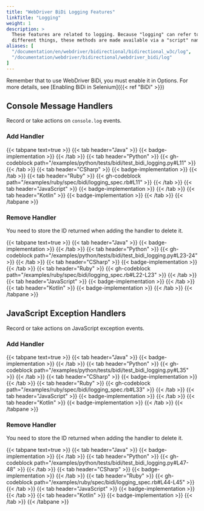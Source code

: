 ```yaml
---
title: "WebDriver BiDi Logging Features"
linkTitle: "Logging"
weight: 1
description: >
  These features are related to logging. Because "logging" can refer to so many
  different things, these methods are made available via a "script" namespace.
aliases: [
  "/documentation/en/webdriver/bidirectional/bidirectional_w3c/log",
  "/documentation/webdriver/bidirectional/webdriver_bidi/log"
]
---
```


Remember that to use WebDriver BiDi, you must enable it in Options. 
For more details, see [Enabling BiDi in Selenium]({{< ref "BiDi" >}})

## Console Message Handlers

Record or take actions on `console.log` events.

### Add Handler

{{< tabpane text=true >}}
{{< tab header="Java" >}}
{{< badge-implementation >}}
{{< /tab >}}
{{< tab header="Python" >}}
{{< gh-codeblock path="/examples/python/tests/bidi/test_bidi_logging.py#L11" >}}
{{< /tab >}}
{{< tab header="CSharp" >}}
{{< badge-implementation >}}
{{< /tab >}}
{{< tab header="Ruby" >}}
{{< gh-codeblock path="/examples/ruby/spec/bidi/logging_spec.rb#L11" >}}
{{< /tab >}}
{{< tab header="JavaScript" >}}
{{< badge-implementation >}}
{{< /tab >}}
{{< tab header="Kotlin" >}}
{{< badge-implementation >}}
{{< /tab >}}
{{< /tabpane >}}

### Remove Handler

You need to store the ID returned when adding the handler to delete it.

{{< tabpane text=true >}}
{{< tab header="Java" >}}
{{< badge-implementation >}}
{{< /tab >}}
{{< tab header="Python" >}}
{{< gh-codeblock path="/examples/python/tests/bidi/test_bidi_logging.py#L23-24" >}}
{{< /tab >}}
{{< tab header="CSharp" >}}
{{< badge-implementation >}}
{{< /tab >}}
{{< tab header="Ruby" >}}
{{< gh-codeblock path="/examples/ruby/spec/bidi/logging_spec.rb#L22-L23" >}}
{{< /tab >}}
{{< tab header="JavaScript" >}}
{{< badge-implementation >}}
{{< /tab >}}
{{< tab header="Kotlin" >}}
{{< badge-implementation >}}
{{< /tab >}}
{{< /tabpane >}}

## JavaScript Exception Handlers

Record or take actions on JavaScript exception events.

### Add Handler

{{< tabpane text=true >}}
{{< tab header="Java" >}}
{{< badge-implementation >}}
{{< /tab >}}
{{< tab header="Python" >}}
{{< gh-codeblock path="/examples/python/tests/bidi/test_bidi_logging.py#L35" >}}
{{< /tab >}}
{{< tab header="CSharp" >}}
{{< badge-implementation >}}
{{< /tab >}}
{{< tab header="Ruby" >}}
{{< gh-codeblock path="/examples/ruby/spec/bidi/logging_spec.rb#L33" >}}
{{< /tab >}}
{{< tab header="JavaScript" >}}
{{< badge-implementation >}}
{{< /tab >}}
{{< tab header="Kotlin" >}}
{{< badge-implementation >}}
{{< /tab >}}
{{< /tabpane >}}

### Remove Handler

You need to store the ID returned when adding the handler to delete it.

{{< tabpane text=true >}}
{{< tab header="Java" >}}
{{< badge-implementation >}}
{{< /tab >}}
{{< tab header="Python" >}}
{{< gh-codeblock path="/examples/python/tests/bidi/test_bidi_logging.py#L47-48" >}}
{{< /tab >}}
{{< tab header="CSharp" >}}
{{< badge-implementation >}}
{{< /tab >}}
{{< tab header="Ruby" >}}
{{< gh-codeblock path="/examples/ruby/spec/bidi/logging_spec.rb#L44-L45" >}}
{{< /tab >}}
{{< tab header="JavaScript" >}}
{{< badge-implementation >}}
{{< /tab >}}
{{< tab header="Kotlin" >}}
{{< badge-implementation >}}
{{< /tab >}}
{{< /tabpane >}}
